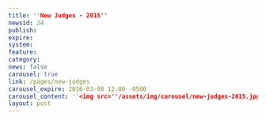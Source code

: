 ```yaml
---
title: ''New Judges - 2015''
newsid: 24
publish: 
expire: 
system: 
feature: 
category: 
news: false
carousel: true
link: /pages/new-judges
carousel_expire: 2016-03-08 12:00 -0500
carousel_content: ''<img src=''/assets/img/carousel/new-judges-2015.jpg'' alt=''new judges in 2015'' />''
layout: post
---
```


